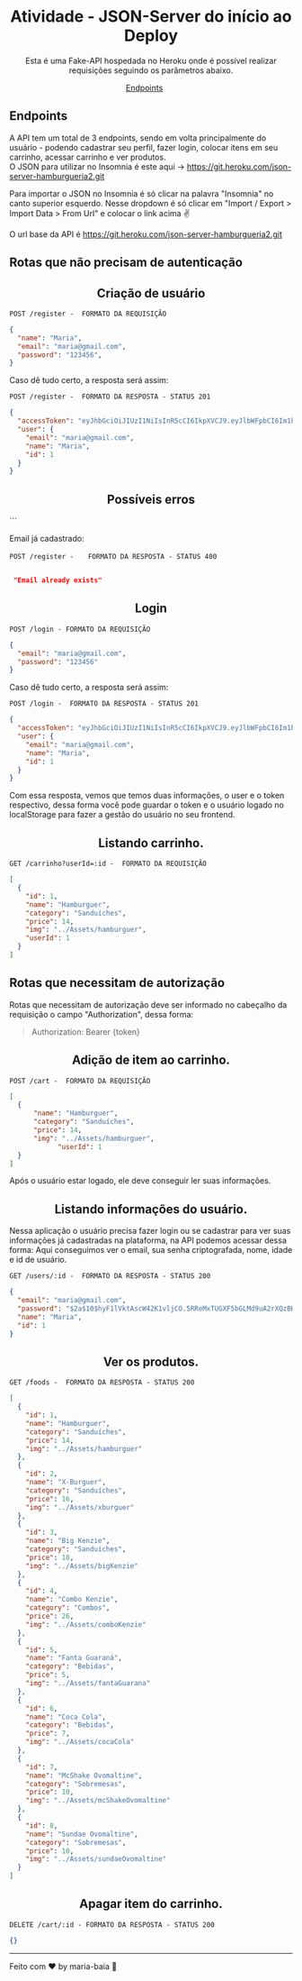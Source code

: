 <h1 align="center">
  Atividade - JSON-Server do início ao Deploy
</h1>

<p align = "center">
Esta é uma Fake-API hospedada no Heroku onde é possível realizar requisições seguindo os parâmetros abaixo.
</p>

<p align="center">
  <a href="#endpoints">Endpoints</a>&nbsp;&nbsp;&nbsp;&nbsp;&nbsp;&nbsp;
</p>


## **Endpoints**

A API tem um total de 3 endpoints, sendo em volta principalmente do usuário - podendo cadastrar seu perfil, fazer login, colocar itens em seu carrinho, acessar carrinho e ver produtos. <br/>
O JSON para utilizar no Insomnia é este aqui -> https://git.heroku.com/json-server-hamburgueria2.git

Para importar o JSON no Insomnia é só clicar na palavra "Insomnia" no canto superior esquerdo. Nesse dropdown é só clicar em "Import / Export > Import Data > From Url" e colocar o link acima :v:

O url base da API é https://git.heroku.com/json-server-hamburgueria2.git

## Rotas que não precisam de autenticação

<h2 align ='center'> Criação de usuário </h2>

`POST /register -  FORMATO DA REQUISIÇÃO`
```json
{
  "name": "Maria",
  "email": "maria@gmail.com",
  "password": "123456",
}
```

Caso dê tudo certo, a resposta será assim:

`POST /register -  FORMATO DA RESPOSTA - STATUS 201`
```json
{
  "accessToken": "eyJhbGciOiJIUzI1NiIsInR5cCI6IkpXVCJ9.eyJlbWFpbCI6Im1hcmlhQGdtYWlsLmNvbSIsImlhdCI6MTYzNTgwMTkzMywiZXhwIjoxNjM1ODA1NTMzLCJzdWIiOiIxIn0.5CXPhST0j01EWv-JVBqAtcXHgtoiaMXWfgab6vBuAbc",
  "user": {
    "email": "maria@gmail.com",
    "name": "Maria",
    "id": 1
  }
}
```

<h2 align ='center'> Possíveis erros </h2>
```

Email já cadastrado:

`POST /register - `
``  FORMATO DA RESPOSTA - STATUS 400``
```json

 "Email already exists"

```

<h2 align = "center"> Login </h2>

`POST /login - FORMATO DA REQUISIÇÃO`
```json
{
  "email": "maria@gmail.com",
  "password": "123456"
}
```

Caso dê tudo certo, a resposta será assim:

`POST /login -  FORMATO DA RESPOSTA - STATUS 201`
```json
{
  "accessToken": "eyJhbGciOiJIUzI1NiIsInR5cCI6IkpXVCJ9.eyJlbWFpbCI6Im1hcmlhQGdtYWlsLmNvbSIsImlhdCI6MTYzNTg4NTIxOCwiZXhwIjoxNjM1ODg4ODE4LCJzdWIiOiIxIn0.inGbKEj3fhVraM1E9pXmk-c_uP1IYpQTWd9B-3M29XU",
  "user": {
    "email": "maria@gmail.com",
    "name": "Maria",
    "id": 1
  }
}
```

Com essa resposta, vemos que temos duas informações, o user e o token respectivo, dessa forma você pode guardar o token e o usuário logado no localStorage para fazer a gestão do usuário no seu frontend.

<h2 align ='center'> Listando carrinho. </h2>

`GET /carrinho?userId=:id -  FORMATO DA REQUISIÇÃO`
```json
[
  {
    "id": 1,
    "name": "Hamburguer",
    "category": "Sanduíches",
    "price": 14,
    "img": "../Assets/hamburguer",
    "userId": 1
  }
]

```

## Rotas que necessitam de autorização

Rotas que necessitam de autorização deve ser informado no cabeçalho da requisição o campo "Authorization", dessa forma:

> Authorization: Bearer {token}

<h2 align ='center'> Adição de item ao carrinho. </h2>

`POST /cart -  FORMATO DA REQUISIÇÃO`
```json
[
  {
      "name": "Hamburguer",
      "category": "Sanduíches",
      "price": 14,
      "img": "../Assets/hamburguer",
			"userId": 1
  }
]

```

Após o usuário estar logado, ele deve conseguir ler suas informações.

<h2 align ='center'> Listando informações do usuário. </h2>

Nessa aplicação o usuário precisa fazer login ou se cadastrar para ver suas informações já cadastradas na plataforma, na API podemos acessar dessa forma:
Aqui conseguimos ver o email, sua senha criptografada, nome, idade e id de usuário.

`GET /users/:id -  FORMATO DA RESPOSTA - STATUS 200`
```json
{
  "email": "maria@gmail.com",
  "password": "$2a$10$hyF1lVktAscW42K1vljCO.5RReMxTUGXF5bGLMd9uA2rXQzBHlP.e",
  "name": "Maria",
  "id": 1
}

```

<h2 align ='center'> Ver os produtos. </h2>

`GET /foods -  FORMATO DA RESPOSTA - STATUS 200`
```json
[
  {
    "id": 1,
    "name": "Hamburguer",
    "category": "Sanduíches",
    "price": 14,
    "img": "../Assets/hamburguer"
  },
  {
    "id": 2,
    "name": "X-Burguer",
    "category": "Sanduíches",
    "price": 16,
    "img": "../Assets/xburguer"
  },
  {
    "id": 3,
    "name": "Big Kenzie",
    "category": "Sanduíches",
    "price": 18,
    "img": "../Assets/bigKenzie"
  },
  {
    "id": 4,
    "name": "Combo Kenzie",
    "category": "Combos",
    "price": 26,
    "img": "../Assets/comboKenzie"
  },
  {
    "id": 5,
    "name": "Fanta Guaraná",
    "category": "Bebidas",
    "price": 5,
    "img": "../Assets/fantaGuarana"
  },
  {
    "id": 6,
    "name": "Coca Cola",
    "category": "Bebidas",
    "price": 7,
    "img": "../Assets/cocaCola"
  },
  {
    "id": 7,
    "name": "McShake Ovomaltine",
    "category": "Sobremesas",
    "price": 10,
    "img": "../Assets/mcShakeOvomaltine"
  },
  {
    "id": 8,
    "name": "Sundae Ovomaltine",
    "category": "Sobremesas",
    "price": 10,
    "img": "../Assets/sundaeOvomaltine"
  }
]

```

<h2 align ='center'> Apagar item do carrinho. </h2>

`DELETE /cart/:id - FORMATO DA RESPOSTA - STATUS 200`
```json
{}
```

---
Feito com ♥ by maria-baia :wave:
